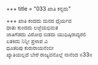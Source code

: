 +++
title = "033 ಖಾತಿ ಕನ್ದದು"

+++
ಖಾತಿ ಕಂದದು ಮನದ ಧೈರ್ಯದ  
ಧಾತು ಕುಂದದು ಲಜ್ಜೆಯಭಿಮತ  
ಜಾತಿಗೆಡದು ವಿರೋಧ ಬಿಡದು ಯುಧಿಷ್ಠಿರಾದ್ಯರಲಿ  
ಏತಕಿದು ನಿನ್ನೀ ಪ್ರಳಾಪ ವಿ  
ಧೂತರಿಪು ಕುರುರಾಯನೆಂಬೀ  
ಖ್ಯಾತಿಯಲ್ಲದೆ ಬೇರೆ ರಾಜ್ಯವನೊಲ್ಲೆ ನಾನೆಂದ      ॥33॥